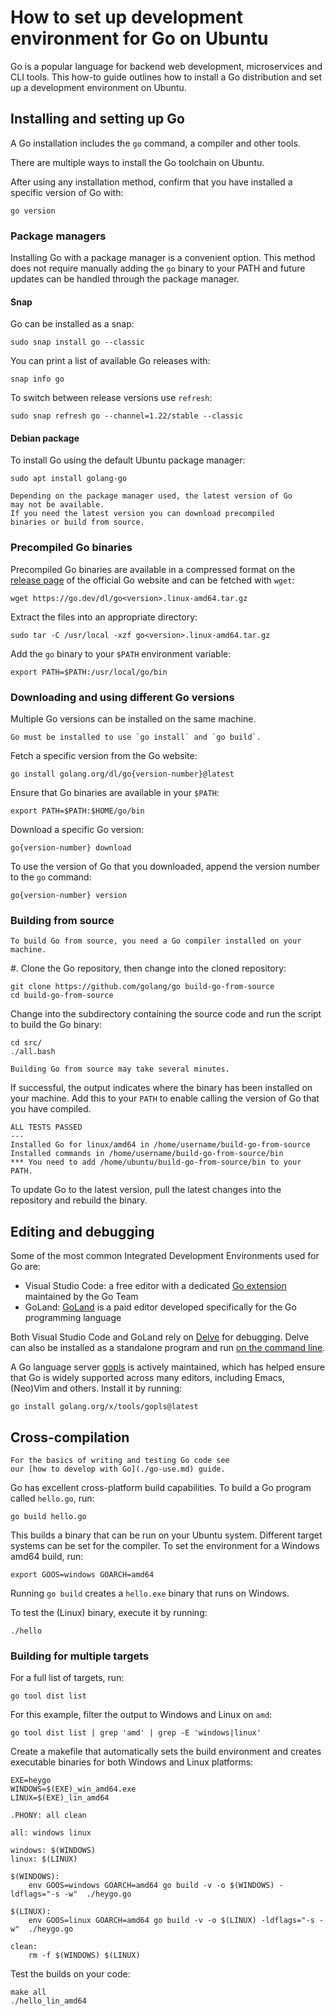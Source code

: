 # How to set up development environment for Go on Ubuntu

Go is a popular language for backend web development,
microservices and CLI tools. This how-to guide outlines
how to install a Go distribution and set up a development
environment on Ubuntu.

## Installing and setting up Go

A Go installation includes the `go` command,
a compiler and other tools. 

There are multiple ways to install the Go toolchain on Ubuntu.

After using any installation method, confirm that
you have installed a specific version of Go with:

```none
go version
```

### Package managers

Installing Go with a package manager is a convenient option.
This method does not require manually adding the `go` binary
to your PATH and future updates can be handled through the package manager.

#### Snap

Go can be installed as a snap:

```none
sudo snap install go --classic
```

You can print a list of available Go releases with:

```none
snap info go
```

To switch between release versions use `refresh`:

```none
sudo snap refresh go --channel=1.22/stable --classic
```

#### Debian package

To install Go using the default Ubuntu package manager:

```
sudo apt install golang-go
```

```{note}
Depending on the package manager used, the latest version of Go
may not be available.
If you need the latest version you can download precompiled
binaries or build from source.
```

### Precompiled Go binaries

Precompiled Go binaries are available in a compressed format on the [release page](https://go.dev/dl/) of the official Go website and can be fetched with `wget`:

```none
wget https://go.dev/dl/go<version>.linux-amd64.tar.gz 
```

Extract the files into an appropriate directory:

```none
sudo tar -C /usr/local -xzf go<version>.linux-amd64.tar.gz
```

Add the `go` binary to your `$PATH` environment variable:

```none
export PATH=$PATH:/usr/local/go/bin
```

### Downloading and using different Go versions

Multiple Go versions can be installed on the same machine.

```{note}
Go must be installed to use `go install` and `go build`.
```

Fetch a specific version from the Go website:

```none
go install golang.org/dl/go{version-number}@latest
```

Ensure that Go binaries are available in your `$PATH`:

```none
export PATH=$PATH:$HOME/go/bin
```

Download a specific Go version:

```none
go{version-number} download
```

To use the version of Go that you downloaded, append
the version number to the `go` command:

```none
go{version-number} version
```

### Building from source

```{note}
To build Go from source, you need a Go compiler installed on your machine.
```

#. Clone the Go repository, then change into the cloned repository:

```none
git clone https://github.com/golang/go build-go-from-source
cd build-go-from-source
```

Change into the subdirectory containing the source code and run the script to build the Go binary:

```none
cd src/
./all.bash 
```

```{note}
Building Go from source may take several minutes.
```

If successful, the output indicates where the binary has been installed on your machine.
Add this to your ``PATH`` to enable calling the version of Go that you have compiled.

```none
ALL TESTS PASSED
---
Installed Go for linux/amd64 in /home/username/build-go-from-source
Installed commands in /home/username/build-go-from-source/bin
*** You need to add /home/ubuntu/build-go-from-source/bin to your PATH.

```

To update Go to the latest version, pull the latest changes into the repository and rebuild the binary.

## Editing and debugging

Some of the most common Integrated Development Environments used for Go are:

- Visual Studio Code: a free editor with a dedicated [Go extension](https://marketplace.visualstudio.com/items?itemName=golang.Go) maintained by the Go Team
- GoLand: [GoLand](https://www.jetbrains.com/go/) is a paid editor developed specifically for the Go programming language

Both Visual Studio Code and GoLand rely on [Delve](https://github.com/go-delve/delve) for debugging.
Delve can also be installed as a standalone program and run [on the command line](https://github.com/go-delve/delve/blob/master/Documentation/cli/getting_started.md).

A Go language server [gopls](https://pkg.go.dev/golang.org/x/tools/gopls) is actively maintained, which has helped ensure that Go is widely supported across many editors, including Emacs, (Neo)Vim and others. Install it by running:

```none
go install golang.org/x/tools/gopls@latest
```

## Cross-compilation

```{note}
For the basics of writing and testing Go code see
our [how to develop with Go](./go-use.md) guide.
```

Go has excellent cross-platform build capabilities.
To build a Go program called `hello.go`, run:

```none
go build hello.go
```

This builds a binary that can be run on your Ubuntu system.
Different target systems can be set for the compiler.
To set the environment for a Windows amd64 build, run:

```none
export GOOS=windows GOARCH=amd64
```

Running `go build` creates a `hello.exe` binary that runs on Windows.

To test the (Linux) binary, execute it by running:

```none
./hello
```

### Building for multiple targets

For a full list of targets, run:

```none
go tool dist list
```

For this example, filter the output to Windows and Linux on `amd`:

```none
go tool dist list | grep 'amd' | grep -E 'windows|linux'
```

Create a makefile that automatically sets
the build environment and creates executable binaries for
both Windows and Linux platforms:

```make
EXE=heygo
WINDOWS=$(EXE)_win_amd64.exe
LINUX=$(EXE)_lin_amd64

.PHONY: all clean

all: windows linux

windows: $(WINDOWS)
linux: $(LINUX)

$(WINDOWS):
	env GOOS=windows GOARCH=amd64 go build -v -o $(WINDOWS) -ldflags="-s -w"  ./heygo.go

$(LINUX):
	env GOOS=linux GOARCH=amd64 go build -v -o $(LINUX) -ldflags="-s -w"  ./heygo.go

clean:
	rm -f $(WINDOWS) $(LINUX)
```

Test the builds on your code:

```none
make all
./hello_lin_amd64
```

